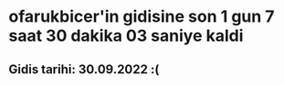 # ofarukbicer'in gidisine son 1 gun 7 saat 30 dakika 03 saniye kaldi

## Gidis tarihi: 30.09.2022 :(